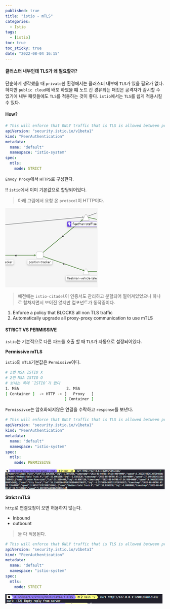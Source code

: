 ```yaml
---
published: true
title: "istio - mTLS"
categories:
  - Istio
tags:
  - [istio]
toc: true
toc_sticky: true
date: "2022-08-04 16:15"
---
```


#### 클러스터 내부인데 TLS가 왜 필요할까?

단순하게 생각했을 때 `private`한 환경에서는 클러스터 내부에 `TLS`가 있을 필요가 없다. 하지만 `public cloud`에 배포 하였을 떄 노드 간 경유되는 패킷은 공격자가 감시할 수 있기에 내부 패킷들에도 `TLS`를 적용하는 것이 좋다. `istio`에서는 `TLS`를 쉽게 적용시킬 수 있다.

#### How?

```yaml
# This will enforce that ONLY traffic that is TLS is allowed between proxies
apiVersion: "security.istio.io/v1beta1"
kind: "PeerAuthentication"
metadata:
  name: "default"
  namespace: "istio-system"
spec:
  mtls:
    mode: STRICT
```

`Envoy Proxy`에서 `HTTPS`로 구성한다.

!! `istio`에서 이미 기본값으로 할당되어있다.

> 아래 그림에서 요청 온 `protocol`이 HTTP이다.

![image-20220804173015169](../../../assets/images/posts/2022-08-04-post-istio-8/image-20220804173015169.png)

> 예전에는 `istio-citadel`이 인증서도 관리하고 분할되어 떨어져있었으나 하나로 합쳐지면서 보이진 않지만 컴포넌트가 동작중이다.

1. Enforce a policy that BLOCKS all non TLS traffic
2. Automatically upgrade all proxy-proxy communication to use mTLS

#### STRICT VS PERMISSIVE

`istio`는 기본적으로 다른 파드를 호출 할 때 `TLS`가 자동으로 설정되어있다.

**Permissive mTLS**

`istio`의 `mTLS`기본값은 `Permissive`이다.

```bash
# 1번 MSA ISTIO X
# 2번 MSA ISTIO O
# 보내는 쪽에 `ISTIO`가 없다
1. MSA                     2. MSA
[ Container ]  -> HTTP -> [   Proxy   ]
                          [ Container ]
```

`Permissivce`는 암호화되지않은 연결을 수락하고 `response`를 보낸다.

```yaml
# This will enforce that ONLY traffic that is TLS is allowed between proxies
apiVersion: "security.istio.io/v1beta1"
kind: "PeerAuthentication"
metadata:
  name: "default"
  namespace: "istio-system"
spec:
  mtls:
    mode: PERMISSIVE
```

![image-20220804174748130](../../../assets/images/posts/2022-08-04-post-istio-8/image-20220804174748130.png)

**Strict mTLS**

`http`로 연결요청이 오면 허용하지 않는다.

- Inbound
- outbount

> 둘 다 적용된다.

```yaml
# This will enforce that ONLY traffic that is TLS is allowed between proxies
apiVersion: "security.istio.io/v1beta1"
kind: "PeerAuthentication"
metadata:
  name: "default"
  namespace: "istio-system"
spec:
  mtls:
    mode: STRICT
```

![image-20220804174823804](../../../assets/images/posts/2022-08-04-post-istio-8/image-20220804174823804.png)
